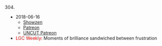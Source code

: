 304.
   * 2018-06-16
      * [Showzen]()
      * [Patreon]()
      * [UNCUT Patreon]()
   * <span style="color:red">LGC Weekly:</span> Moments of brilliance sandwiched between frustration
